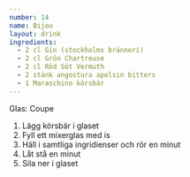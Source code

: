 ```yaml
---
number: 14
name: Bijou 
layout: drink
ingredients: 
  - 2 cl Gin (stockholms bränneri)
  - 2 cl Grön Chartreuse 
  - 2 cl Röd Söt Vermuth 
  - 2 stänk angostura apelsin bitters 
  - 1 Maraschino körsbär
---
```



Glas: Coupe

1) Lägg körsbär i glaset  
2) Fyll ett mixerglas med is  
3) Häll i samtliga ingridienser och rör en minut  
4) Låt stå en minut  
5) Sila ner i glaset  
